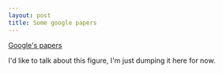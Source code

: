 ```yaml
---
layout: post
title: Some google papers
---
```


[Google's papers](https://raw.githubusercontent.com/sarsanaee/jekyll-now/master/images/posts/figure1.pdf)

I'd like to talk about this figure, I'm just dumping it here for now.
